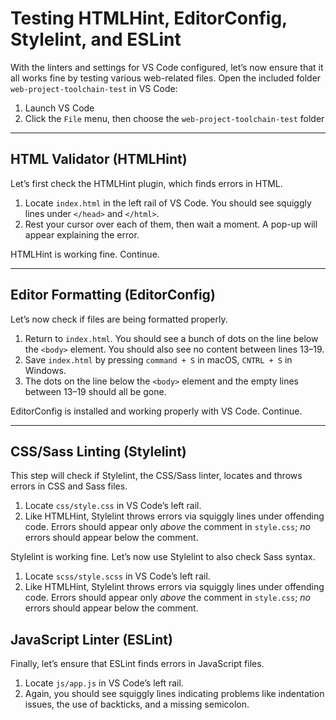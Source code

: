 # Testing HTMLHint, EditorConfig, Stylelint, and ESLint

With the linters and settings for VS Code configured, let’s now ensure that it all works fine by testing various web-related files. Open the included folder `web-project-toolchain-test` in VS Code:

1. Launch VS Code
2. Click the `File` menu, then choose the `web-project-toolchain-test` folder

---

## HTML Validator (HTMLHint)

Let’s first check the HTMLHint plugin, which finds errors in HTML.

1. Locate `index.html` in the left rail of VS Code. You should see squiggly lines under `</head>` and `</html>`.
2. Rest your cursor over each of them, then wait a moment. A pop-up will appear explaining the error.

HTMLHint is working fine. Continue.

---

## Editor Formatting (EditorConfig)

Let’s now check if files are being formatted properly.

1. Return to `index.html`. You should see a bunch of dots on the line below the `<body>` element. You should also see no content between lines 13–19.
2. Save `index.html` by pressing `command + S` in macOS, `CNTRL + S` in Windows.
3. The dots on the line below the `<body>` element and the empty lines between 13–19 should all be gone.

EditorConfig is installed and working properly with VS Code. Continue.

---

## CSS/Sass Linting (Stylelint)

This step will check if Stylelint, the CSS/Sass linter, locates and throws errors in CSS and Sass files.

1. Locate `css/style.css` in VS Code’s left rail.
2. Like HTMLHint, Stylelint throws errors via squiggly lines under offending code. Errors should appear only _above_ the comment in `style.css`; _no_ errors should appear below the comment.

Stylelint is working fine. Let’s now use Stylelint to also check Sass syntax.

1. Locate `scss/style.scss` in VS Code’s left rail.
2. Like HTMLHint, Stylelint throws errors via squiggly lines under offending code. Errors should appear only _above_ the comment in `style.css`; _no_ errors should appear below the comment.

## JavaScript Linter (ESLint)

Finally, let’s ensure that ESLint finds errors in JavaScript files.

1. Locate `js/app.js` in VS Code’s left rail.
2. Again, you should see squiggly lines indicating problems like indentation issues, the use of backticks, and a missing semicolon.

